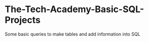 # The-Tech-Academy-Basic-SQL-Projects
Some basic queries to make tables and add information into SQL
